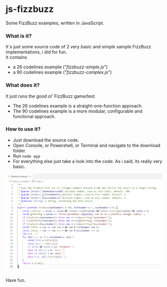 # js-fizzbuzz
Some FizzBuzz examples, written in JavaScript.

### What is it?
It´s just some source code of 2 very basic and simple sample FizzBuzz implementations, i did for fun.  
It contains
- a 26 codelines example ("_fizzbuzz-simple.js_")
- a 90 codelines example ("_fizzbuzz-complex.js_")

### What does it?
It just runs the good ol' FizzBuzz game/test.
- The 26 codelines example is a straight-one-function approach.
- The 90 codelines example is a more modular, configurable and functional approach.

### How to use it?
- Just download the source code.
- Open Console, or Powershell, or Terminal and navigate to the download folder.
- Run `node app`
- For everything else just take a look into the code. As i said, its really very basic.

![This is an image](/screenshot.png)

Have fun.

